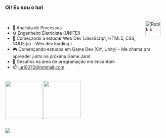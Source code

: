 

### Oi! Eu sou o Iuri 

<div style="display: inline_block"><br>
  <img height="50em" alt="Rubik's" align="right" src="https://media4.giphy.com/media/2pc14LWinnQrK/giphy.gif?cid=ecf05e47xdmis87rvkhrfe1cuiiyoaxpmiqdrajnxrv0vrdv&rid=giphy.gif&ct=g">
</div>

- 🔭 Analista de Processos
- ⚙  Engenheiro Eletricista (UNIFEI)
- 🌱 Começando a estudar Web Dev (JavaScript, HTML5, CSS, NODE.js) - Wev dev loading <img height="12em" alt="Loading" src="https://media3.giphy.com/media/3o7bu3XilJ5BOiSGic/giphy.gif?cid=ecf05e47lm8vumtn0f0o0lqmd2ucu87jypln87o0gyqu1abx&rid=giphy.gif&ct=g">
- 🎮 Començando estudos em Game Dev (C#, Unity) - Me chama pra aprender junto na próxima Game Jam!
- 👯 Desafios na área de programação me encantam
- 📫 iuri0072@hotmail.com



##

<div>
  <a href="https://github.com/iuri0072">
  <img height="120em" src="https://github-readme-stats.vercel.app/api?username=iuri0072&show_icons=true&theme=dark&include_all_commits=true&count_private=true"/>
  <img height="120em" src="https://github-readme-stats.vercel.app/api/top-langs/?username=iuri0072&layout=compact&langs_count=7&theme=dark"/>
</div>

##
<div>
  <a href="https://linkedin.com/in/iuri0072" target="_blank"><img src="https://img.shields.io/badge/LinkedIn-0077B5?style=for-the-badge&logo=linkedin&logoColor=white" target="_blank"></a>
</div>
